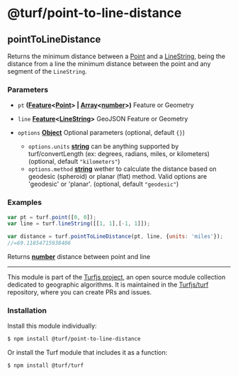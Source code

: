 # @turf/point-to-line-distance

<!-- Generated by documentation.js. Update this documentation by updating the source code. -->

## pointToLineDistance

Returns the minimum distance between a [Point][1] and a [LineString][2], being the distance from a line the
minimum distance between the point and any segment of the `LineString`.

### Parameters

*   `pt` **([Feature][3]<[Point][4]> | [Array][5]<[number][6]>)** Feature or Geometry
*   `line` **[Feature][3]<[LineString][7]>** GeoJSON Feature or Geometry
*   `options` **[Object][8]** Optional parameters (optional, default `{}`)

    *   `options.units` **[string][9]** can be anything supported by turf/convertLength
        (ex: degrees, radians, miles, or kilometers) (optional, default `"kilometers"`)
    *   `options.method` **[string][9]** wether to calculate the distance based on geodesic (spheroid) or
        planar (flat) method. Valid options are 'geodesic' or 'planar'. (optional, default `"geodesic"`)

### Examples

```javascript
var pt = turf.point([0, 0]);
var line = turf.lineString([[1, 1],[-1, 1]]);

var distance = turf.pointToLineDistance(pt, line, {units: 'miles'});
//=69.11854715938406
```

Returns **[number][6]** distance between point and line

[1]: https://tools.ietf.org/html/rfc7946#section-3.1.2

[2]: https://tools.ietf.org/html/rfc7946#section-3.1.4

[3]: https://tools.ietf.org/html/rfc7946#section-3.2

[4]: https://tools.ietf.org/html/rfc7946#section-3.1.2

[5]: https://developer.mozilla.org/docs/Web/JavaScript/Reference/Global_Objects/Array

[6]: https://developer.mozilla.org/docs/Web/JavaScript/Reference/Global_Objects/Number

[7]: https://tools.ietf.org/html/rfc7946#section-3.1.4

[8]: https://developer.mozilla.org/docs/Web/JavaScript/Reference/Global_Objects/Object

[9]: https://developer.mozilla.org/docs/Web/JavaScript/Reference/Global_Objects/String

<!-- This file is automatically generated. Please don't edit it directly:
if you find an error, edit the source file (likely index.js), and re-run
./scripts/generate-readmes in the turf project. -->

---

This module is part of the [Turfjs project](http://turfjs.org/), an open source
module collection dedicated to geographic algorithms. It is maintained in the
[Turfjs/turf](https://github.com/Turfjs/turf) repository, where you can create
PRs and issues.

### Installation

Install this module individually:

```sh
$ npm install @turf/point-to-line-distance
```

Or install the Turf module that includes it as a function:

```sh
$ npm install @turf/turf
```
